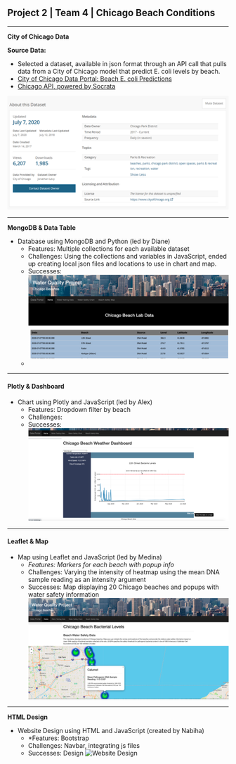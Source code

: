 ## Project 2 | Team 4 | Chicago Beach Conditions

---

**City of Chicago Data**

**Source Data:**

* Selected a dataset, available in json format through an API call that pulls data from a City of Chicago model that predict E. coli levels by beach.
* [City of Chicago Data Portal: Beach E. coli Predictions](https://data.cityofchicago.org/Parks-Recreation/Beach-E-coli-Predictions/xvsz-3xcj)
* [Chicago API, powered by Socrata](https://dev.socrata.com/foundry/data.cityofchicago.org/xvsz-3xcj)

![Chicago Data Portal | Beach E. coli Predictions](screenshots/predictions_dataset.png)

---

**MongoDB & Data Table**

* Database using MongoDB and Python (led by Diane)
  * Features: Multiple collections for each available dataset
  * Challenges: Using the collections and variables in JavaScript, ended up creating local json files and locations to use in chart and map.
  * Successes:
    ![MongoDB](screenshots/data_table.png)
  *

---

#### **Plotly & Dashboard**

* Chart using Plotly and JavaScript (led by Alex)
  * Features: Dropdown filter by beach
  * Challenges:
  * Successes:
    ![Plotly Dashboard](screenshots/dashboard_weather_tooltip.png)

---

#### **Leaflet & Map**

* Map using Leaflet and JavaScript (led by Medina)
  * *Features: Markers for each beach with popup info*
  * Challenges: Varying the intensity of heatmap using the mean DNA sample reading as an intensity argument
  * Successes: Map displaying 20 Chicago beaches and popups with water safety information 
    ![Leaflet Map](screenshots/map.png)

---

**HTML Design**

* Website Design using HTML and JavaScript (created by Nabiha)
  * *Features: Bootstrap
  * Challenges: Navbar, integrating js files 
  * Successes: Design
    ![Website Design](screenshots/website.png)
